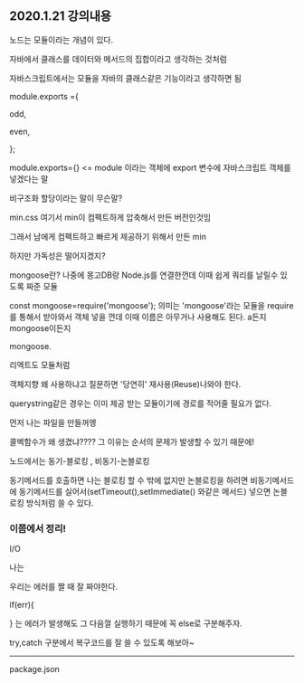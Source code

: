 ## 2020.1.21 강의내용

노드는 모듈이라는 개념이 있다.

자바에서 클래스를 데이터와 메서드의 집합이라고 생각하는 것처럼

자바스크립트에서는 모듈을 자바의 클래스같은 기능이라고 생각하면 됨



module.exports ={    

  odd,

  even,

};

module.exports={}   <= module 이라는 객체에 export 변수에 자바스크립트 객체를 넣겠다는 말

비구조화 할당이라는 말이 무슨말?



min.css 여기서 min이 컴펙트하게 압축해서 만든 버전인것임

그래서 남에게 컴펙트하고 빠르게 제공하기 위해서 만든 min 

하지만 가독성은 떨어지겠지?





mongoose란? 나중에 몽고DB랑 Node.js를 연결한껀데 이때 쉽게 쿼리를 날릴수 있도록 짜준 모듈



const mongoose=require('mongoose'); 의미는 'mongoose'라는 모듈을 require를 통해서 받아와서 객체 넣을 껀데 이때 이름은 아무거나 사용해도 된다. a든지 mongoose이든지

mongoose.



리엑트도 모듈처럼 

객체지향 왜 사용하냐고 질문하면 '당연히' 재사용(Reuse)나와야 한다.



querystring같은 경우는 이미 제공 받는 모듈이기에 경로를 적어줄 필요가 없다.





먼저 나는 파일을 만들꺼엥



콜벡함수가 왜 생겼냐???? 그 이유는 순서의 문제가 발생할 수 있기 때문에!

노드에서는 동기-블로킹 , 비동기-논블로킹



동기메서드를 호출하면 나는 블로킹 할 수 밖에 없지만 논블로킹을 하려면 비동기메서드에 동기메서드를 실어서(setTimeout(),setImmediate() 와같은 메서드)  넣으면 논블로킹 방식처럼 쓸 수 있다.



### 이쯤에서 정리!

I/O



나는 



우리는 에러를 짤 때 잘 짜야한다.

if(err){

} 는 에러가 발생해도 그 다음껄 실행하기 때문에 꼭 else로 구분해주자.



try,catch 구분에서 복구코드를 잘 쓸 수 있도록 해보아~



<hr>

package.json









